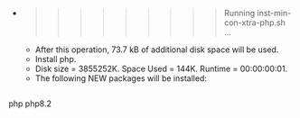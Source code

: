 * >>>>>>>>> Running inst-min-con-xtra-php.sh ...
  * After this operation, 73.7 kB of additional disk space will be used.
  * Install php.
  * Disk size = 3855252K. Space Used = 144K. Runtime = 00:00:00:01.
  * The following NEW packages will be installed:
  ```bash
php php8.2
  ```
